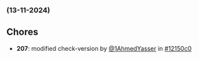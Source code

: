 ### (13-11-2024)
## Chores
- **207**: modified check-version by [<u>@1AhmedYasser</u>](https://www.github.com/) in [#12150c0](https://github.com/1AhmedYasser/pipelines-automation/commit/12150c0)
